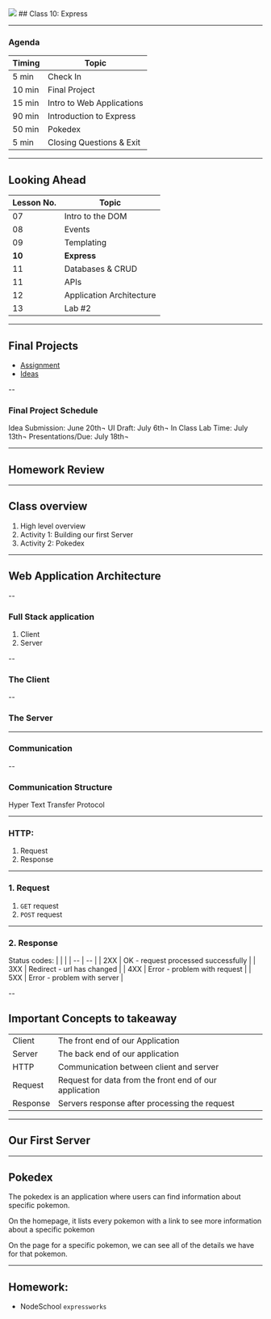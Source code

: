 

<img src="https://upload.wikimedia.org/wikipedia/commons/9/99/Unofficial_JavaScript_logo_2.svg" style="max-width: 100px; border: none; box-shadow: none"/>
## Class 10: Express

---
### Agenda
| Timing | Topic                                    |
| ------ | ---------------------------------------- |
| 5  min | Check In                                 |
| 10 min | Final Project                            |
| 15 min | Intro to Web Applications                |
| 90 min | Introduction to Express                  |
| 50 min | Pokedex                                  |
| 5  min | Closing Questions & Exit                 |

---
## Looking Ahead

| Lesson No. |        Topic             |
| ---------- | ------------------------ |
|     07     |   Intro to the DOM       |
|     08     | Events                   |
|     09     | Templating               |
|   **10**   | **Express**              |
|     11     | Databases & CRUD         |
|     11     | APIs                     |
|     12     | Application Architecture |
|     13     | Lab #2                   |

---
## Final Projects

- [Assignment](https://github.com/ga-students/js-dc-5/tree/master/final-project)
- [Ideas](https://gallery.generalassemb.ly/WDI)

--

### Final Project Schedule

Idea Submission: June 20th¬
UI Draft: July 6th¬
In Class Lab Time: July 13th¬
Presentations/Due: July 18th¬

---
## Homework Review

---
## Class overview
1. High level overview
2. Activity 1: Building our first Server
3. Activity 2: Pokedex

---
## Web Application Architecture

--
### Full Stack application
1. Client
2. Server

--
### The Client

--
### The Server

---
### Communication

--
### Communication Structure
Hyper Text Transfer Protocol

---
### HTTP:
1. Request
2. Response

---
### 1. Request
1. `GET` request
2. `POST` request

---
### 2. Response
Status codes:
|   |   |
| -- | -- |
| 2XX | OK - request processed successfully |
| 3XX | Redirect - url has changed |
| 4XX | Error - problem with request |
| 5XX | Error - problem with server |

--
## Important Concepts to takeaway
|        |                  |
| ------- | ----- |
| Client | The front end of our Application |
| Server | The back end of our application |
| HTTP | Communication between client and server |
| Request | Request for data from the front end of our application |
| Response | Servers response after processing the request |

---
## Our First Server

---
## Pokedex
The pokedex is an application where users can find information about specific pokemon.

On the homepage, it lists every pokemon with a link to see more information about a specific pokemon

On the page for a specific pokemon, we can see all of the details we have for that pokemon.

---
## Homework:
- NodeSchool `expressworks`
